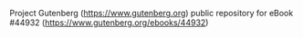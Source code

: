Project Gutenberg (https://www.gutenberg.org) public repository for eBook #44932 (https://www.gutenberg.org/ebooks/44932)
